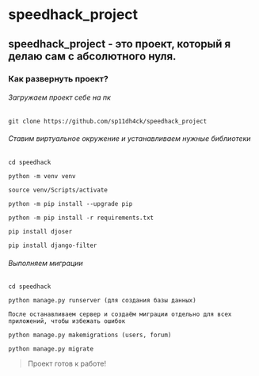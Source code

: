 # speedhack_project

speedhack_project - это проект, который я делаю сам с абсолютного нуля.
---

### Как развернуть проект?

###### Загружаем проект себе на пк
```
git clone https://github.com/sp11dh4ck/speedhack_project
```

###### Ставим виртуальное окружение и устанавливаем нужные библиотеки
```
cd speedhack

python -m venv venv

source venv/Scripts/activate

python -m pip install --upgrade pip

python -m pip install -r requirements.txt

pip install djoser

pip install django-filter
```

###### Выполняем миграции
```
cd speedhack

python manage.py runserver (для создания базы данных)

После останавливаем сервер и создаём миграции отдельно для всех приложений, чтобы избежать ошибок

python manage.py makemigrations (users, forum)

python manage.py migrate
```

> Проект готов к работе!
